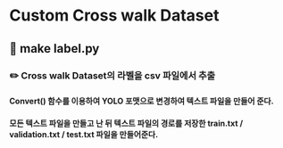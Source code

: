 # Custom Cross walk Dataset
  
## :rocket: make label.py

### :pencil2:  Cross walk Dataset의 라벨을 csv 파일에서 추출
#### Convert() 함수를 이용하여 YOLO 포맷으로 변경하여 텍스트 파일을 만들어 준다.
#### 모든 텍스트 파일을 만들고 난 뒤 텍스트 파일의 경로를 저장한 train.txt / validation.txt / test.txt 파일을 만들어준다.
